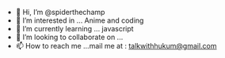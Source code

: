 - 👋 Hi, I’m @spiderthechamp
- 👀 I’m interested in ... Anime and coding 
- 🌱 I’m currently learning ... javascript 
- 💞️ I’m looking to collaborate on ...
- 📫 How to reach me ...mail me at : talkwithhukum@gmail.com

<!---
spiderthechamp/spiderthechamp is a ✨ special ✨ repository because its `README.md` (this file) appears on your GitHub profile.
You can click the Preview link to take a look at your changes.
--->
